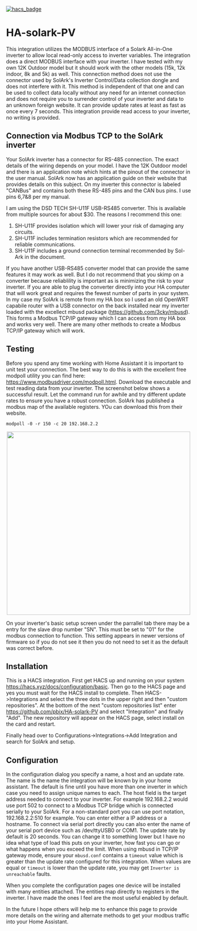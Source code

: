 [![hacs_badge](https://img.shields.io/badge/HACS-Custom-orange.svg)](https://github.com/custom-components/hacs) 
# HA-solark-PV
This integration utilizes the MODBUS interface of a Solark All-in-One inverter to allow local read-only access to inverter variables.  The integration does a direct MODBUS interface with your inverter.  I have tested with my own 12K Outdoor model but it should work with the other models (15k, 12k indoor, 8k and 5k) as well.  This connection method does not use the connector used by SolArk's Inverter Control/Data collection dongle and does not interfere with it.  This method is independent of that one and can be used to collect data locally without any need for an internet connection and does not require you to surrender control of your inverter and data to an unknown foreign website.  It can provide update rates at least as fast as once every 7 seconds.  This integration provide read access to your inverter, no writing is provided.

## Connection via Modbus TCP to the SolArk inverter
Your SolArk inverter has a connector for RS-485 connection.  The exact details of the wiring depends on your model.  I have the 12K Outdoor model and there is an application note which hints at the pinout of the connector in the user manual.  SolArk now has an application guide on their website that provides details on this subject.  On my inverter this connector is labeled "CANBus" and contains both these RS-485 pins and the CAN bus pins.  I use pins 6,7&8 per my manual.

I am using the DSD TECH SH-U11F USB-RS485 converter. This is available from multiple sources for about $30. The reasons I recommend this one:
1) SH-U11F provides isolation which will lower your risk of damaging any circuits.
2) SH-U11F includes termination resistors which are recommended for reliable communications.
3) SH-U11F includes a ground connection terminal recommended by Sol-Ark in the document.

If you have another USB-RS485 converter model that can provide the same features it may work as well.  But I do not recommend that you skimp on a converter because reliablility is important as is minimizing the risk to your inverter.  If you are able to plug the converter directly into your HA computer that will work great and requires the fewest number of parts in your system.  In my case my SolArk is remote from my HA box so I used an old OpenWRT capabile router with a USB connector on the back installed near my inverter loaded with the excellect mbusd package (https://github.com/3cky/mbusd).  This forms a Modbus TCP/IP gateway which I can access from my HA box and works very well.  There are many other methods to create a Modbus TCP/IP gateway which will work.

## Testing
Before you spend any time working with Home Assistant it is important to unit test your connection.  The best way to do this is with the excellent free modpoll utility you can find here: https://www.modbusdriver.com/modpoll.html.  Download the executable and test reading data from your inverter.  The screenshot below shows a successful result.  Let the command run for awhile and try different update rates to ensure you have a robust connection.  SolArk has published a modbus map of the available registers.  YOu can download this from their website.

<code>modpoll -0 -r 150 -c 20 192.168.2.2</code>

<p align="center">
	<img height="500" src="https://raw.githubusercontent.com/pbix/HA-solark-PV/master/imgs/modpoll.png">
</p>
On your inverter's basic setup screen under the parrallel tab there may be a entry for the slave drop number "SN".  This must be set to "01" for the modbus connection to function.  This setting appears in newer versions of firmware so if you do not see it then you do not need to set it as the default was correct before.

## Installation
This is a HACS integration.  First get HACS up and running on your system https://hacs.xyz/docs/configuration/basic.  Then go to the HACS page and yes you must wait for the HACS install to complete.  Then HACS->Integrations and select the three dots in the upper right and then "custom repositories".  At the bottom of the next "custom repositories list" enter https://github.com/pbix/HA-solark-PV and select "Integration" and finally "Add".  The new repository will appear on the HACS page, select install on the card and restart.

Finally head over to Configurations->Integrations->Add Integration and search for SolArk and setup.

## Configuration
In the configuration dialog you specify a name, a host and an update rate.  The name is the name the integration will be known by in your home assistant.  The default is fine until you have more than one inverter in which case you need to assign unique names to each.  The host field is the target address needed to connect to your inverter.  For example 192.168.2.2 would use port 502 to connect to a Modbus TCP bridge which is connected serially to your SolArk.  For a non-standard port you can use port notation, 192.168.2.2:510 for example.  You can enter either a IP address or a hostname.  To connect via serial port directly you can also enter the name of your serial port device such as /dev/ttyUSB0 or COM1.  The update rate by default is 20 seconds.  You can change it to something lower but I have no idea what type of load this puts on your inverter, how fast you can go or what happens when you exceed the limit. When using mbusd in TCP/IP gateway mode, ensure your `mbusd.conf` contains a `timeout` value which is greater than the update rate configured for this integration. When values are equal or `timeout` is lower than the update rate, you may get `Inverter is unreachable` faults.

When you complete the configuration pages one device will be installed with many entities attached.  The entities map directly to registers in the inverter.  I have made the ones I feel are the most useful enabled by default.

In the future I hope others will help me to enhance this page to provide more details on the wiring and alternate methods to get your modbus traffic into your Home Assistant.



